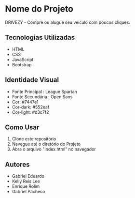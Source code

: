 # Nome do Projeto
DRIVEZY - Compre ou alugue seu veículo com poucos cliques.

## Tecnologias Utilizadas
- HTML
- CSS
- JavaScript
- Bootstrap

## Identidade Visual
- Fonte Principal : League Spartan
- Fonte Secundária : Open Sans 
- Cor: #7447e1
- Cor-dark: #552eaf
- Cor-light: #d3c7f2


## Como Usar
1. Clone este repositório 
2. Navegue até o diretório do Projeto
3. Abra o arquivo "Index.html" no navegador

## Autores
- Gabriel Eduardo
- Kelly Reis Lee
- Enrique Rolim
- Gabriel Pacheco

